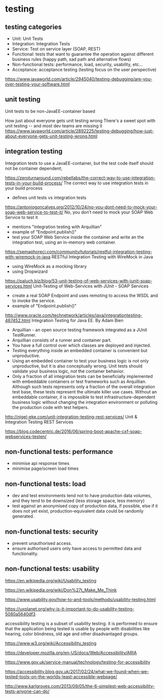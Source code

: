
# testing

## testing categories

* Unit: Unit Tests
* Integration: Integration Tests
* Service: Test on service layer (SOAP, REST)
* Functional: tests that want to guarantee the operation against different business rules (happy path, sad path and alternative flows)
* Non-functional tests: performance, load, security, usability, etc...
* Acceptance: acceptance testing (testing focus on the user perspective)

https://www.javaworld.com/article/2945040/testing-debugging/are-you-over-testing-your-software.html


## unit testing

Unit tests to be non-JavaEE-container based


How just about everyone gets unit testing wrong
There's a sweet spot with unit testing -- and most dev teams are missing it 
https://www.javaworld.com/article/2892225/testing-debugging/how-just-about-everyone-gets-unit-testing-wrong.html



## integration testing

Integration tests to use a JavaEE-container, but the test code itself should not be container dependent;


https://zeroturnaround.com/rebellabs/the-correct-way-to-use-integration-tests-in-your-build-process/
The correct way to use integration tests in your build process
* defines unit tests vs integration tests


https://antoniogoncalves.org/2012/10/24/no-you-dont-need-to-mock-your-soap-web-service-to-test-it/
No, you don’t need to mock your SOAP Web Service to test it
* mentions "integration testing with Arquillian"
* example of "Endpoint.publish()"
* test your SOAP Web Service inside the container and write an the integration test, using an in-memory web container. 


https://semaphoreci.com/community/tutorials/restful-integration-testing-with-wiremock-in-java
RESTful Integration Testing with WireMock in Java
* using WireMock as a mocking library
* using Dropwizard



https://paluch.biz/blog/53-unit-testing-of-web-services-with-junit-soap-services.html
Unit-Testing of Web-Services with JUnit - SOAP Services
* create a real SOAP Endpoint and uses remoting to access the WSDL and to invoke the service. 
* example of "Endpoint.publish()"


http://www.oracle.com/technetwork/articles/java/integrationtesting-487452.html
Integration Testing for Java EE. By Adam Bien
* Arquillian - an open source testing framework integrated as a JUnit TestRunner.
* Arquillian consists of a runner and container part.
* You have a full control over which classes are deployed and injected.
* Testing everything inside an embedded container is convenient but unproductive.
* Using an embedded container to test your business logic is not only unproductive, but it is also conceptually wrong. Unit tests should validate your business logic, not the container behavior.
* Only a fraction of all integration tests can be beneficially implemented with embeddable containers or test frameworks such as Arquillian. Although such tests represents only a fraction of the overall integration test base, these tests represent the ultimate killer use cases. Without an embeddable container, it is impossible to test infrastructure-dependent business logic without changing the integration environment or polluting the production code with test helpers.


http://nigel-eke.com/unit-integration-testing-rest-services/
Unit & Integration Testing REST Services



https://blog.codecentric.de/2016/06/spring-boot-apache-cxf-soap-webservices-testen/


## non-functional tests: performance

* minimise api response times
* minimise page/screen load times


## non-functional tests: load

* dev and test environments tend not to have production data volumes, and they tend to be downsized (less storage space, less memory)
* test against an anonymised copy of production data, if possible, else if it does not yet exist, production-equivalent data could be randomly generated.


## non-functional tests: security

* prevent unauthorised access.
* ensure authorised users only have access to permitted data and functionality.


## non-functional tests: usability

https://en.wikipedia.org/wiki/Usability_testing

https://en.wikipedia.org/wiki/Don%27t_Make_Me_Think

https://www.usability.gov/how-to-and-tools/methods/usability-testing.html

https://uxplanet.org/why-is-it-important-to-do-usability-testing-5080a5640df3

accessibility testing is a subset of usability testing. it is performed to ensure that the application being tested is usable by people with disabilities like hearing, color blindness, old age and other disadvantaged groups.

https://www.w3.org/wiki/Accessibility_testing

https://developer.mozilla.org/en-US/docs/Web/Accessibility/ARIA

https://www.gov.uk/service-manual/technology/testing-for-accessibility

https://accessibility.blog.gov.uk/2017/02/24/what-we-found-when-we-tested-tools-on-the-worlds-least-accessible-webpage/

http://www.karlgroves.com/2013/09/05/the-6-simplest-web-accessibility-tests-anyone-can-do/

